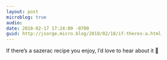 ```yaml
---
layout: post
microblog: true
audio: 
date: 2018-02-17 17:24:09 -0700
guid: http://jsorge.micro.blog/2018/02/18/if-theres-a.html
---
```

If there’s a sazerac recipe you enjoy, I’d love to hear about it 🥃
